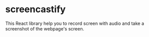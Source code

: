 # screencastify
This React library help you to record screen with audio and take a screenshot of the webpage's screen.
